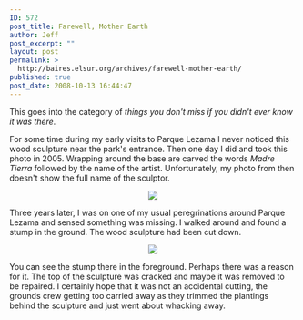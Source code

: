 ```yaml
---
ID: 572
post_title: Farewell, Mother Earth
author: Jeff
post_excerpt: ""
layout: post
permalink: >
  http://baires.elsur.org/archives/farewell-mother-earth/
published: true
post_date: 2008-10-13 16:44:47
---
```

This goes into the category of <em>things you don't miss if you didn't ever know it was there</em>. 

For some time during my early visits to Parque Lezama I never noticed this wood sculpture near the park's entrance. Then one day I did and took this photo in 2005. Wrapping around the base are carved the words <em>Madre Tierra</em> followed by the name of the artist. Unfortunately, my photo from then doesn't show the full name of the sculptor.

<center>
<a href="http://picasaweb.google.es/lh/photo/blDD3yrH5Og3Yl3bF6y3VQ"><img src="https://lh3.googleusercontent.com/-OfneR91XYAw/SPOhEIJaNLI/AAAAAAAAPoc/-9MAXdD1Zck/s2048-Ic42/DSC02215.JPG" /></a>
</center>


Three years later, I was on one of my usual  peregrinations around Parque Lezama and sensed something was missing. I walked around and found a stump in the ground. The wood sculpture had been cut down. 

<center>
<a href="http://picasaweb.google.es/lh/photo/n3uw_sKB4oVNjenlYYJWNA"><img src="https://lh3.googleusercontent.com/-kCr2KJNP63g/SPOil3U7ddI/AAAAAAAAPoc/f_iC-q_AHsw/s2048-Ic42/DSC07858.JPG" /></a>
</center>

You can see the stump there in the foreground. Perhaps there was a reason for it. The top of the sculpture was cracked and maybe it was removed to be repaired. I certainly hope that it was not an accidental cutting, the grounds crew getting too carried away as they trimmed the plantings behind the sculpture and just went about whacking away.